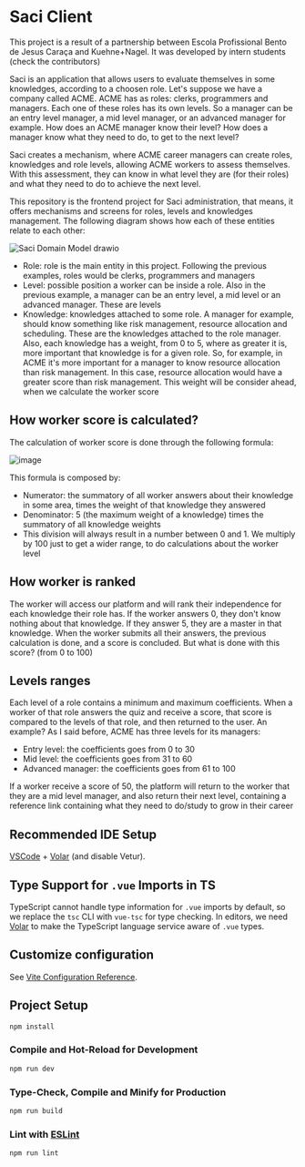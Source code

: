 # Saci Client

This project is a result of a partnership between Escola Profissional Bento de Jesus Caraça and Kuehne+Nagel. It was developed by intern students (check the contributors)

Saci is an application that allows users to evaluate themselves in some knowledges, according to a choosen role. Let's suppose we have a company called ACME. ACME has as roles: clerks, programmers and managers. Each one of these roles has its own levels. So a manager can be an entry level manager, a mid level manager, or an advanced manager for example. How does an ACME manager know their level? How does a manager know what they need to do, to get to the next level?

Saci creates a mechanism, where ACME career managers can create roles, knowledges and role levels, allowing ACME workers to assess themselves. With this assessment, they can know in what level they are (for their roles) and what they need to do to achieve the next level.

This repository is the frontend project for Saci administration, that means, it offers mechanisms and screens for roles, levels and knowledges management. The following diagram shows how each of these entities relate to each other:

![Saci Domain Model drawio](https://github.com/Saci-Career/saci-admin/assets/16262664/9ce1b130-bd3f-4ef0-9d88-1209e39a3fc1)

- Role: role is the main entity in this project. Following the previous examples, roles would be clerks, programmers and managers
- Level: possible position a worker can be inside a role. Also in the previous example, a manager can be an entry level, a mid level or an advanced manager. These are levels
- Knowledge: knowledges attached to some role. A manager for example, should know something like risk management, resource allocation and scheduling. These are the knowledges attached to the role manager. Also, each knowledge has a weight, from 0 to 5, where as greater it is, more important that knowledge is for a given role. So, for example, in ACME it's more important for a manager to know resource allocation than risk management. In this case, resource allocation would have a greater score than risk management. This weight will be consider ahead, when we calculate the worker score

## How worker score is calculated?

The calculation of worker score is done through the following formula:

![image](https://github.com/Saci-Career/saci-admin/assets/16262664/114e67c8-45d6-46be-93f8-e150cd1e8df2)

This formula is composed by:
- Numerator: the summatory of all worker answers about their knowledge in some area, times the weight of that knowledge they answered
- Denominator: 5 (the maximum weight of a knowledge) times the summatory of all knowledge weights
- This division will always result in a number between 0 and 1. We multiply by 100 just to get a wider range, to do calculations about the worker level

## How worker is ranked

The worker will access our platform and will rank their independence for each knowledge their role has. If the worker answers 0, they don't know nothing about that knowledge. If they answer 5, they are a master in that knowledge. When the worker submits all their answers, the previous calculation is done, and a score is concluded. But what is done with this score? (from 0 to 100)

## Levels ranges

Each level of a role contains a minimum and maximum coefficients. When a worker of that role answers the quiz and receive a score, that score is compared to the levels of that role, and then returned to the user. An example? As I said before, ACME has three levels for its managers:

- Entry level: the coefficients goes from 0 to 30
- Mid level: the coefficients goes from 31 to 60
- Advanced manager: the coefficients goes from 61 to 100

If a worker receive a score of 50, the platform will return to the worker that they are a mid level manager, and also return their next level, containing a reference link containing what they need to do/study to grow in their career

## Recommended IDE Setup

[VSCode](https://code.visualstudio.com/) + [Volar](https://marketplace.visualstudio.com/items?itemName=Vue.volar) (and disable Vetur).

## Type Support for `.vue` Imports in TS

TypeScript cannot handle type information for `.vue` imports by default, so we replace the `tsc` CLI with `vue-tsc` for type checking. In editors, we need [Volar](https://marketplace.visualstudio.com/items?itemName=Vue.volar) to make the TypeScript language service aware of `.vue` types.

## Customize configuration

See [Vite Configuration Reference](https://vitejs.dev/config/).

## Project Setup

```sh
npm install
```

### Compile and Hot-Reload for Development

```sh
npm run dev
```

### Type-Check, Compile and Minify for Production

```sh
npm run build
```

### Lint with [ESLint](https://eslint.org/)

```sh
npm run lint
```
